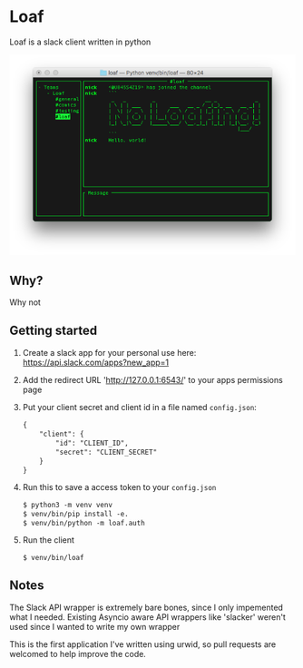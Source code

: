 # Loaf
Loaf is a slack client written in python

![screenshot](screenshot.png)

## Why?
Why not

## Getting started

1. Create a slack app for your personal use here: https://api.slack.com/apps?new_app=1
2. Add the redirect URL 'http://127.0.0.1:6543/' to your apps permissions page
3. Put your client secret and client id in a file named `config.json`:

    ```
    {
        "client": {
            "id": "CLIENT_ID",
            "secret": "CLIENT_SECRET"
        }
    }
    ```
4. Run this to save a access token to your `config.json`

    ```
    $ python3 -m venv venv
    $ venv/bin/pip install -e.
    $ venv/bin/python -m loaf.auth
    ```

5. Run the client

    ```
    $ venv/bin/loaf
    ```

## Notes
The Slack API wrapper is extremely bare bones, since I only impemented what I needed. Existing Asyncio aware API wrappers like 'slacker' weren't used since I wanted to write my own wrapper

This is the first application I've written using urwid, so pull requests are welcomed to help improve the code.
